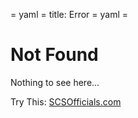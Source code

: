 = yaml =
title: Error
= yaml =

# Not Found

Nothing to see here...

Try This: <a href='/'>SCSOfficials.com</a>
